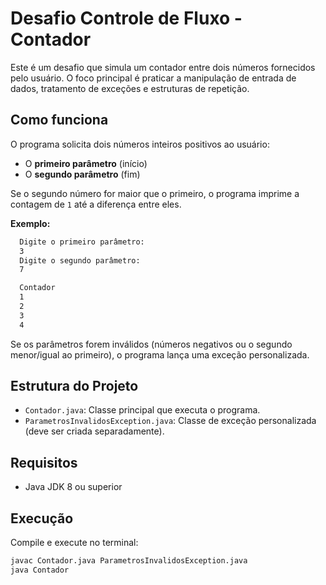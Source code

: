 # Desafio Controle de Fluxo - Contador

Este é um desafio que simula um contador entre dois números fornecidos pelo usuário. O foco principal é praticar a manipulação de entrada de dados, tratamento de exceções e estruturas de repetição.

## Como funciona

O programa solicita dois números inteiros positivos ao usuário:

- O **primeiro parâmetro** (início)
- O **segundo parâmetro** (fim)

Se o segundo número for maior que o primeiro, o programa imprime a contagem de `1` até a diferença entre eles.

**Exemplo:**

```bash
  Digite o primeiro parâmetro:
  3
  Digite o segundo parâmetro:
  7

  Contador
  1
  2
  3
  4
```

Se os parâmetros forem inválidos (números negativos ou o segundo menor/igual ao primeiro), o programa lança uma exceção personalizada.

## Estrutura do Projeto

- `Contador.java`: Classe principal que executa o programa.
- `ParametrosInvalidosException.java`: Classe de exceção personalizada (deve ser criada separadamente).

## Requisitos

- Java JDK 8 ou superior

## Execução

Compile e execute no terminal:

```bash
javac Contador.java ParametrosInvalidosException.java
java Contador
